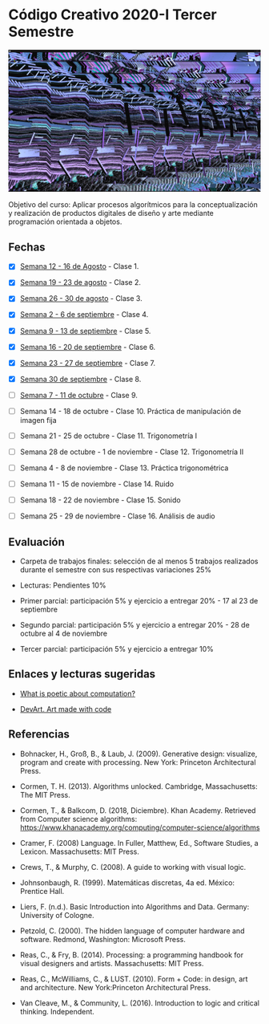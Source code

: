 # Código Creativo 2020-I Tercer Semestre

![portada](https://github.com/EmilioOcelotl/centro20-I_CC3/blob/master/img/portada3.png)

Objetivo del curso: Aplicar procesos algorítmicos para la conceptualización y realización de productos digitales de diseño y arte mediante programación orientada a objetos.

## Fechas

- [x] [Semana 12 - 16 de Agosto](https://github.com/EmilioOcelotl/centro20-I_CC3/tree/master/centro3_190816/README.md) - Clase 1.

- [x] [Semana 19 - 23 de agosto](https://github.com/EmilioOcelotl/centro20-I_CC3/tree/master/centro3_190823/README.md) - Clase 2.

- [x] [Semana 26 - 30 de agosto](https://github.com/EmilioOcelotl/centro20-I_CC3/tree/master/centro3_190830/README.md) - Clase 3.

- [x] [Semana 2 - 6 de septiembre](https://github.com/EmilioOcelotl/centro20-I_CC3/tree/master/centro3_190906/README.md) - Clase 4.

- [x] [Semana 9 - 13 de septiembre](https://github.com/EmilioOcelotl/centro20-I_CC3/tree/master/centro3_190913/README.md) - Clase 5.

- [x] [Semana 16 - 20 de septiembre](https://github.com/EmilioOcelotl/centro20-I_CC3/tree/master/centro3_190920/README.md) - Clase 6. 

- [x] [Semana 23 - 27 de septiembre](https://github.com/EmilioOcelotl/centro20-I_CC3/tree/master/centro3_190927/README.md) - Clase 7.

- [x] [Semana 30 de septiembre](https://github.com/EmilioOcelotl/centro20-I_CC3/tree/master/centro3_191004/README.md) - Clase 8.

- [ ] [Semana 7 - 11 de octubre](https://github.com/EmilioOcelotl/centro20-I_CC3/tree/master/centro3_191011/README.md) - Clase 9.

- [ ] Semana 14 - 18 de octubre - Clase 10. Práctica de manipulación de imagen fija

- [ ] Semana 21 - 25 de octubre - Clase 11. Trigonometría I

- [ ] Semana 28 de octubre - 1 de noviembre - Clase 12. Trigonometría II

- [ ] Semana 4 - 8 de noviembre - Clase 13. Práctica trigonométrica 

- [ ] Semana 11 - 15 de noviembre - Clase 14. Ruido

- [ ] Semana 18 - 22 de noviembre - Clase 15. Sonido

- [ ] Semana 25 - 29 de noviembre - Clase 16. Análisis de audio

## Evaluación 

- Carpeta de trabajos finales: selección de al menos 5 trabajos realizados durante el semestre con sus respectivas variaciones 25%

- Lecturas: Pendientes 10%

- Primer parcial: participación 5% y ejercicio a entregar 20% - 17 al 23 de septiembre 

- Segundo parcial: participación 5% y ejercicio a entregar 20% - 28 de octubre al 4 de noviembre

- Tercer parcial: participación 5% y ejercicio a entregar 10% 

## Enlaces y lecturas sugeridas

- [What is poetic about computation?](https://poeticcomputation.info/chapters/ch.1/)

- [DevArt. Art made with code](https://devart.withgoogle.com/)

## Referencias 

- Bohnacker, H., Groß, B., & Laub, J. (2009). Generative design: visualize, program and create with processing. New York: Princeton Architectural Press.

- Cormen, T. H. (2013). Algorithms unlocked. Cambridge, Massachusetts: The MIT Press.

- Cormen, T., & Balkcom, D. (2018, Diciembre). Khan Academy. Retrieved from Computer science algorithms: https://www.khanacademy.org/computing/computer-science/algorithms

- Cramer, F. (2008) Language. In Fuller, Matthew, Ed., Software Studies, a Lexicon. Massachusetts: MIT Press. 

- Crews, T., & Murphy, C. (2008). A guide to working with visual logic.

- Johnsonbaugh, R. (1999). Matemáticas discretas, 4a ed. México: Prentice Hall.

- Liers, F. (n.d.). Basic Introduction into Algorithms and Data. Germany: University of Cologne.

- Petzold, C. (2000). The hidden language of computer hardware and software. Redmond, Washington: Microsoft Press.

- Reas, C., & Fry, B. (2014). Processing: a programming handbook for visual designers and artists. Massachusetts: MIT Press.

- Reas, C., McWilliams, C., & LUST. (2010). Form + Code: in design, art and architecture. New York:Princeton Architectural Press.

- Van Cleave, M., & Community, L. (2016). Introduction to logic and critical thinking. Independent.
